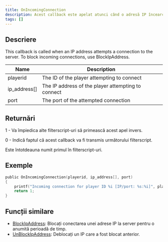 ```yaml
---
title: OnIncomingConnection
description: Acest callback este apelat atunci când o adresă IP încearcă să se conecteze la server.
tags: []
---
```


## Descriere

This callback is called when an IP address attempts a connection to the server. To block incoming connections, use BlockIpAddress.

| Name         | Description                                        |
| ------------ | -------------------------------------------------- |
| playerid     | The ID of the player attempting to connect         |
| ip_address[] | The IP address of the player attempting to connect |
| port         | The port of the attempted connection               |

## Returnări

1 - Va împiedica alte filterscript-uri să primească acest apel invers.

0 - Indică faptul că acest callback va fi transmis următorului filterscript.

Este întotdeauna numit primul în filterscript-uri.

## Exemple

```c
public OnIncomingConnection(playerid, ip_address[], port)
{
    printf("Incoming connection for player ID %i [IP/port: %s:%i]", playerid, ip_address, port);
    return 1;
}
```

## Funcții similare

- [BlockIpAddress](../functions/BlockIpAddress): Blocați conectarea unei adrese IP la server pentru o anumită perioadă de timp.
- [UnBlockIpAddress](../functions/UnBlockIpAddress): Deblocați un IP care a fost blocat anterior.